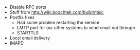 * Disable RPC ports
* Stuff from http://wiki.boochtek.com/build/misc
* Postfix fixes
    * Had some problem restarting the service
    * LMTP port for our other systems to send email out through
    * STARTTLS
* Local email delivery
* IMAPD
